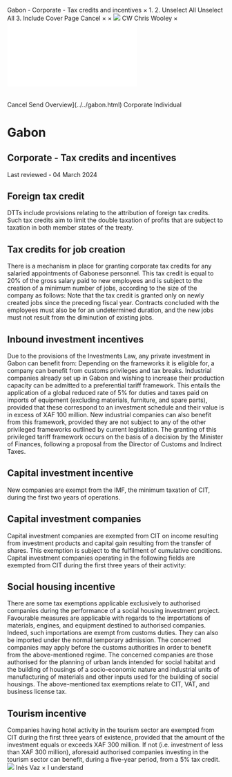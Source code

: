 Gabon - Corporate - Tax credits and incentives
×
1.
2.
Unselect All
Unselect All
3.
Include Cover Page
Cancel
×
×
![](../../-/media/world-wide-tax-summaries/attachments/global---chris-wooley.ashx%3Frev=ac5e5f3223b34096b1afc2a6009c7320&revision=ac5e5f32-23b3-4096-b1af-c2a6009c7320&hash=859B7ADC84DC2CBEC9760E9E6EE7DE6D0A8BFCDF)
CW
Chris Wooley
×
![](tax-credits-and-incentives.html)
######
Cancel
Send
Overview](../../gabon.html)
Corporate
Individual
# Gabon
## Corporate - Tax credits and incentives
Last reviewed - 04 March 2024
## Foreign tax credit
DTTs include provisions relating to the attribution of foreign tax credits. Such tax credits aim to limit the double taxation of profits that are subject to taxation in both member states of the treaty.
## Tax credits for job creation
There is a mechanism in place for granting corporate tax credits for any salaried appointments of Gabonese personnel.
This tax credit is equal to 20% of the gross salary paid to new employees and is subject to the creation of a minimum number of jobs, according to the size of the company as follows:
Note that the tax credit is granted only on newly created jobs since the preceding fiscal year. Contracts concluded with the employees must also be for an undetermined duration, and the new jobs must not result from the diminution of existing jobs.
## Inbound investment incentives
Due to the provisions of the Investments Law, any private investment in Gabon can benefit from:
Depending on the frameworks it is eligible for, a company can benefit from customs privileges and tax breaks.
Industrial companies already set up in Gabon and wishing to increase their production capacity can be admitted to a preferential tariff framework. This entails the application of a global reduced rate of 5% for duties and taxes paid on imports of equipment (excluding materials, furniture, and spare parts), provided that these correspond to an investment schedule and their value is in excess of XAF 100 million.
New industrial companies can also benefit from this framework, provided they are not subject to any of the other privileged frameworks outlined by current legislation.
The granting of this privileged tariff framework occurs on the basis of a decision by the Minister of Finances, following a proposal from the Director of Customs and Indirect Taxes.
## Capital investment incentive
New companies are exempt from the IMF, the minimum taxation of CIT, during the first two years of operations.
## Capital investment companies
Capital investment companies are exempted from CIT on income resulting from investment products and capital gain resulting from the transfer of shares. This exemption is subject to the fulfilment of cumulative conditions.
Capital investment companies operating in the following fields are exempted from CIT during the first three years of their activity:
## Social housing incentive
There are some tax exemptions applicable exclusively to authorised companies during the performance of a social housing investment project.
Favourable measures are applicable with regards to the importations of materials, engines, and equipment destined to authorised companies. Indeed, such importations are exempt from customs duties. They can also be imported under the normal temporary admission.
The concerned companies may apply before the customs authorities in order to benefit from the above-mentioned regime.
The concerned companies are those authorised for the planning of urban lands intended for social habitat and the building of housings of a socio-economic nature and industrial units of manufacturing of materials and other inputs used for the building of social housings. The above-mentioned tax exemptions relate to CIT, VAT, and business license tax.
## Tourism incentive
Companies having hotel activity in the tourism sector are exempted from CIT during the first three years of existence, provided that the amount of the investment equals or exceeds XAF 300 million. If not (i.e. investment of less than XAF 300 million), aforesaid authorised companies investing in the tourism sector can benefit, during a five-year period, from a 5% tax credit.
![](../../-/media/world-wide-tax-summaries/gabonins-vazgabon--ines-vazpng20200916100458765.ashx%3Frev=5d799434b3e047a48f959f6b19f272b8&revision=5d799434-b3e0-47a4-8f95-9f6b19f272b8&hash=0A20B41FB8C5DDC66B0A82274BC45BC71AAC3030)
Inès Vaz
×
I understand